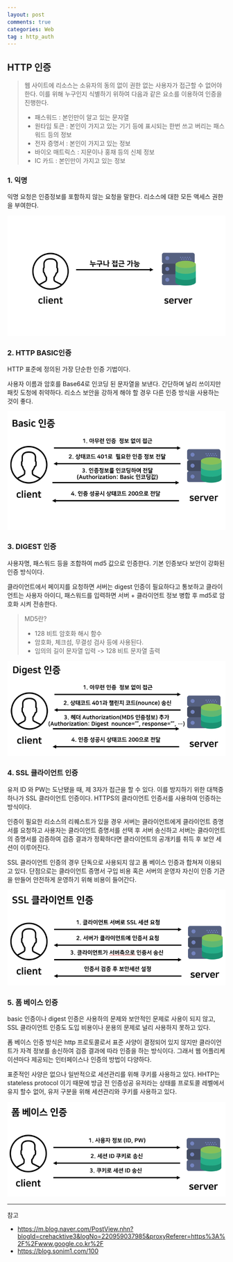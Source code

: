 ```yaml
---
layout: post
comments: true
categories: Web
tag : http_auth
---
```


## HTTP 인증

> 웹 사이트에 리소스는 소유자의 동의 없이 권한 없는 사용자가 접근할 수 없어야 한다.  이를 위해 누구인지 식별하기 위하여 다음과 같은 요소를 이용하여 인증을 진행한다. 
>
> - 패스워드 : 본인만이 알고 있는 문자열
> - 원타임 토큰 : 본인이 가지고 있는 기기 등에 표시되는 한번 쓰고 버리는 패스워드 등의 정보
> - 전자 증명서 : 본인이 가지고 있는 정보
> - 바이오 매트릭스 : 지문이나 홍채 등의 신체 정보
> - IC 카드 : 본인만이 가지고 있는 정보



### 1. 익명 

익명 요청은 인증정보를 포함하지 않는 요청을 말한다. 리소스에 대한 모든 액세스 권한을 부여한다.

![1548773216608](./../../assets/http_auth_anonymous.png)

### 2. HTTP BASIC인증

HTTP 표준에 정의된 가장 단순한 인증 기법이다. 

사용자 이름과 암호를 Base64로 인코딩 된 문자열을 보낸다. 간단하며 널리 쓰이지만 패킷 도청에 취약하다. 리소스 보안을 강하게 해야 할 경우 다른 인증 방식을 사용하는 것이 좋다. 

![1548773216608](./../../assets/http_auth_basic.png)



### 3. DIGEST 인증

사용자명, 패스워드 등을 조합하여 md5 값으로 인증한다. 기본 인증보다 보안이 강화된 인증 방식이다.  

클라이언트에서 페이지를 요청하면 서버는 digest 인증이 필요하다고 통보하고 클라이언트는 사용자 아이디, 패스워드를 입력하면 서버 + 클라이언트 정보 병합 후 md5로 암호화 시켜 전송한다.

> MD5란?
>
> - 128 비트 암호화 해시 함수
> - 암호화,  체크섬, 무결성 검사 등에 사용된다.
> - 임의의 길이 문자열 입력 -> 128 비트 문자열 출력

![1548773216608](./../../assets/http_auth_digest.png)



### 4. SSL 클라이언트 인증

유저 ID 와 PW는 도난됐을 때, 제 3자가 접근을 할 수 있다. 이를 방지하기 위한 대책중 하나가 SSL 클라이언트 인증이다. HTTPS의 클라이언트 인증서를 사용하여 인증하는 방식이다. 

인증이 필요한 리소스의 리퀘스트가 있을 경우 서버는 클라이언트에게 클라이언트 증명서를 요청하고 사용자는 클라이언트 증명서를 선택 후 서버 송신하고 서버는 클라이언트의 증명서를 검증하여 검증 결과가 정확하다면 클라이언트의 공개키를 취득 후 보안 세션이 이루어진다.

SSL 클라이언트 인증의 경우 단독으로 사용되지 않고 폼 베이스 인증과 합쳐져 이용되고 있다. 단점으로는 클라이언트 증명서 구입 비용 혹은 서버의 운영자 자신이 인증 기관을 만들어 안전하게 운영하기 위해 비용이 들어간다.

![1548773216608](./../../assets/http_auth_ssl.png)



### 5. 폼 베이스 인증

basic 인증이나 digest 인증은 사용하의 문제와 보안적인 문제로 사용이 되지 않고, SSL 클라이언트 인증도 도입 비용이나 운용의 문제로 널리 사용하지 못하고 있다. 

폼 베이스 인증 방식은 http 프로토콜로서 표준 사양이 결정되어 있지 않지만 클라이언트가 자격 정보를 송신하여 검증 결과에 따라 인증을 하는 방식이다. 그래서 웹 어플리케이션마다 제공되는 인터페이스나 인증의 방법이 다양하다.

표준적인 사양은 없으나 일반적으로 세션관리를 위해 쿠키를 사용하고 있다. HHTP는 stateless protocol 이기 때문에 방금 전 인증성공 유저라는 상태를 프로토콜 레벨에서 유지 할수 없어, 유저 구분을 위해 세션관리와 쿠키를 사용하고 있다.

![1548773216608](./../../assets/http_auth_form.png)



---

참고

- https://m.blog.naver.com/PostView.nhn?blogId=crehacktive3&logNo=220959037985&proxyReferer=https%3A%2F%2Fwww.google.co.kr%2F
- https://blog.sonim1.com/100